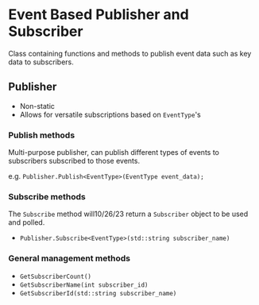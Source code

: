 Event Based Publisher and Subscriber
=================

Class containing functions and methods to publish event data such as key data to subscribers.

## Publisher
 - Non-static
 - Allows for versatile subscriptions based on `EventType`'s

### Publish methods
Multi-purpose publisher, can publish different types of events to subscribers subscribed to those events.

e.g. 
`Publisher.Publish<EventType>(EventType event_data);`

### Subscribe methods
The `Subscribe` method will10/26/23 return a `Subscriber` object to be used and polled.
 - `Publisher.Subscribe<EventType>(std::string subscriber_name)`

### General management methods
 - `GetSubscriberCount()`
 - `GetSubscriberName(int subscriber_id)`
 - `GetSubscriberId(std::string subscriber_name)`